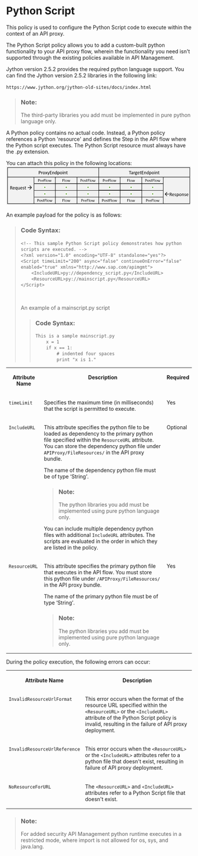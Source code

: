 <!-- loio8703aa88c7e14cfcaa2aafdcc5290b59 -->

# Python Script

This policy is used to configure the Python Script code to execute within the context of an API proxy.

The Python Script policy allows you to add a custom-built python functionality to your API proxy flow, wherein the functionality you need isn't supported through the existing policies available in API Management.

Jython version 2.5.2 provides the required python language support. You can find the Jython version 2.5.2 libraries in the following link:

`https://www.jython.org/jython-old-sites/docs/index.html`

> ### Note:  
> The third-party libraries you add must be implemented in pure python language only.

A Python policy contains no actual code. Instead, a Python policy references a Python 'resource' and defines the Step in the API flow where the Python script executes. The Python Script resource must always have the .py extension.

You can attach this policy in the following locations: ![](images/Flow_policy_116062b.png)

An example payload for the policy is as follows:

> ### Code Syntax:  
> ```
> <!-- This sample Python Script policy demonstrates how python scripts are executed. -->
> <?xml version="1.0" encoding="UTF-8" standalone="yes"?>
> <Script timeLimit="200" async="false" continueOnError="false" enabled="true" xmlns="http://www.sap.com/apimgmt">
>     <IncludeURL>py://dependency_script.py</IncludeURL>
>     <ResourceURL>py://mainscript.py</ResourceURL>
> </Script>
> 
> 
> 
> ```
> 
> An example of a mainscript.py script
> 
> > ### Code Syntax:  
> > ```
> > This is a sample mainscript.py
> > 	x = 1
> > 	if x == 1:
> >  		# indented four spaces
> >     	print "x is 1."
> > ```


<table>
<tr>
<th valign="top">

**Attribute Name**

</th>
<th valign="top">

**Description**

</th>
<th valign="top">

Required

</th>
</tr>
<tr>
<td valign="top">

`timeLimit`

</td>
<td valign="top">

Specifies the maximum time \(in milliseconds\) that the script is permitted to execute.

</td>
<td valign="top">

Yes

</td>
</tr>
<tr>
<td valign="top">

`IncludeURL`

</td>
<td valign="top">

This attribute specifies the python file to be loaded as dependency to the primary python file specified within the `ResourceURL` attribute. You can store the dependency python file under `APIProxy/FileResources/` in the API proxy bundle.

The name of the dependency python file must be of type ‘String’.

> ### Note:  
> The python libraries you add must be implemented using pure python language only.

You can include multiple dependency python files with additional `IncludeURL` attributes. The scripts are evaluated in the order in which they are listed in the policy.

</td>
<td valign="top">

Optional

</td>
</tr>
<tr>
<td valign="top">

`ResourceURL`

</td>
<td valign="top">

This attribute specifies the primary python file that executes in the API flow. You must store this python file under `/APIProxy/FileResources/` in the API proxy bundle.

The name of the primary python file must be of type ‘String’.

> ### Note:  
> The python libraries you add must be implemented using pure python language only.



</td>
<td valign="top">

Yes

</td>
</tr>
</table>

During the policy execution, the following errors can occur:


<table>
<tr>
<th valign="top">

**Attribute Name**

</th>
<th valign="top">

**Description**

</th>
</tr>
<tr>
<td valign="top">

`InvalidResourceUrlFormat`

</td>
<td valign="top">

This error occurs when the format of the resource URL specified within the `<ResourceURL>` or the `<IncludeURL>` attribute of the Python Script policy is invalid, resulting in the failure of API proxy deployment.

</td>
</tr>
<tr>
<td valign="top">

`InvalidResourceUrlReference`

</td>
<td valign="top">

This error occurs when the `<ResourceURL>` or the `<IncludeURL>` attributes refer to a python file that doesn't exist, resulting in failure of API proxy deployment.

</td>
</tr>
<tr>
<td valign="top">

`NoResourceForURL`

</td>
<td valign="top">

The `<ResourceURL>` and `<IncludeURL>` attributes refer to a Python Script file that doesn't exist.

</td>
</tr>
</table>

> ### Note:  
> For added security API Management python runtime executes in a restricted mode, where import is not allowed for os, sys, and java.lang.

